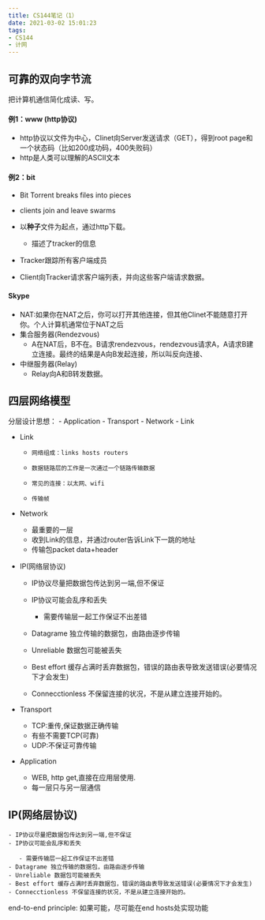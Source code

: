 ```yaml
---
title: CS144笔记（1）
date: 2021-03-02 15:01:23
tags:
- CS144
- 计网
---
```


## 可靠的双向字节流
把计算机通信简化成读、写。

#### 例1：www (http协议)
- http协议以文件为中心，Clinet向Server发送请求（GET），得到root page和一个状态码（比如200成功码，400失败码）
- http是人类可以理解的ASCII文本

#### 例2：bit

- Bit Torrent breaks files into pieces
- clients join and leave swarms

- 以**种子**文件为起点，通过http下载。

  - 描述了tracker的信息

- Tracker跟踪所有客户端成员
- Client向Tracker请求客户端列表，并向这些客户端请求数据。

#### Skype

- NAT:如果你在NAT之后，你可以打开其他连接，但其他Clinet不能随意打开你。个人计算机通常位于NAT之后
- 集合服务器(Rendezvous)
	- A在NAT后，B不在。B请求rendezvous，rendezvous请求A，A请求B建立连接。最终的结果是A向B发起连接，所以叫反向连接、
- 中继服务器(Relay)
	- Relay向A和B转发数据。

## 四层网络模型

分层设计思想：
	- Application
	- Transport
	- Network
	- Link


- Link

  - 	网络组成：links hosts routers
  - 	数据链路层的工作是一次通过一个链路传输数据
  - 	常见的连接：以太网、wifi
  - 	传输帧
  
- Network

  - 最重要的一层
  - 收到Link的信息，并通过router告诉Link下一跳的地址
  - 传输包packet data+header
  
 - IP(网络层协议)

    - IP协议尽量把数据包传达到另一端,但不保证
    - IP协议可能会乱序和丢失

       - 需要传输层一起工作保证不出差错
	- Datagrame 独立传输的数据包，由路由逐步传输
	- Unreliable 数据包可能被丢失
	- Best effort 缓存占满时丢弃数据包，错误的路由表导致发送错误(必要情况下才会发生)
	- Connecctionless 不保留连接的状况，不是从建立连接开始的。
    
- Transport

    - TCP:重传,保证数据正确传输
    - 有些不需要TCP(可靠)
    - UDP:不保证可靠传输
    
- Application

    - WEB, http get,直接在应用层使用.
    - 每一层只与另一层通信

## IP(网络层协议)

    - IP协议尽量把数据包传达到另一端,但不保证
    - IP协议可能会乱序和丢失
    
       - 需要传输层一起工作保证不出差错
    - Datagrame 独立传输的数据包，由路由逐步传输
    - Unreliable 数据包可能被丢失
    - Best effort 缓存占满时丢弃数据包，错误的路由表导致发送错误(必要情况下才会发生)
    - Connecctionless 不保留连接的状况，不是从建立连接开始的。

end-to-end principle: 如果可能，尽可能在end hosts处实现功能